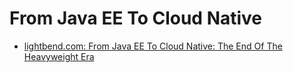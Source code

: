 # From Java EE To Cloud Native
- [lightbend.com: From Java EE To Cloud Native: The End Of The Heavyweight Era](https://www.lightbend.com/white-papers-and-reports/java-ee-to-cloud-native-modernization)

